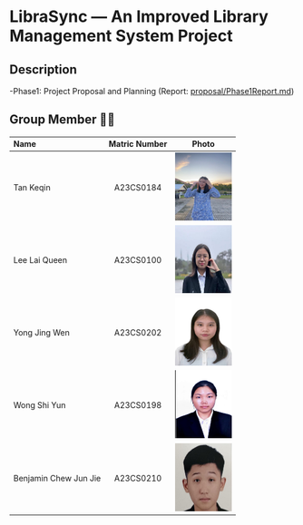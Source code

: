 # LibraSync — An Improved Library Management System Project

## Description
-Phase1: Project Proposal and Planning (Report: [proposal/Phase1Report.md](https://github.com/tkeqin/Seven-Teen_Project1_SAD_20232024/blob/a108820ea790571409c456c74aa7b93c94db553a/proposal/Phase1Report.md))

## Group Member 🧑‍💻

| Name             | Matric Number | Photo                                                         |
| :---------------- | :-------------: | :------------------------------------------------------------: |
| Tan Keqin        | A23CS0184        | <img src="images/keqin.jpg/" width=100px, height=120px>    |
| Lee Lai Queen         | A23CS0100        | <img src="images/lq.jpeg" width=100px, height=120px>|
| Yong Jing Wen            | A23CS0202     | <img src="images/jw.jpg" width=100px, height=120px>    |
| Wong Shi Yun                | A23CS0198        | <img src="images/wsy.jpg/" width=100px, height=120px>         |
| Benjamin Chew Jun Jie                | A23CS0210        | <img src="images/benjamin.jpeg/" width=100px, height=120px>         |
